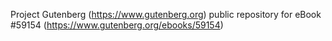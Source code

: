 Project Gutenberg (https://www.gutenberg.org) public repository for
eBook #59154 (https://www.gutenberg.org/ebooks/59154)
